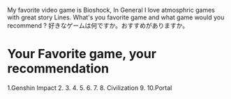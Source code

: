 My favorite video game is Bioshock, In General I love atmosphric games with great story Lines.
What's you favorite game and what game would you recommend ?
好きなゲームは何ですか。おすすめがありますか。

# Your Favorite game, your recommendation
1.Genshin Impact
2.
3.
4.
5.
6.
7.
8. Civilization
9.
10.Portal

